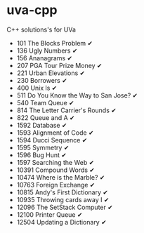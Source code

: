 # uva-cpp
C++ solutions's for UVa

- 101   The Blocks Problem ✔
- 136   Ugly Numbers ✔
- 156   Ananagrams ✔
- 207   PGA Tour Prize Money ✔
- 221   Urban Elevations ✔
- 230   Borrowers ✔
- 400   Unix ls ✔
- 511   Do You Know the Way to San Jose? ✔
- 540   Team Queue ✔
- 814   The Letter Carrier's Rounds ✔
- 822   Queue and A ✔
- 1592  Database ✔
- 1593  Alignment of Code ✔
- 1594  Ducci Sequence ✔
- 1595  Symmetry ✔
- 1596  Bug Hunt ✔
- 1597  Searching the Web ✔
- 10391 Compound Words ✔
- 10474 Where is the Marble? ✔
- 10763 Foreign Exchange ✔
- 10815 Andy's First Dictionary ✔
- 10935 Throwing cards away I ✔
- 12096 The SetStack Computer ✔
- 12100 Printer Queue ✔
- 12504 Updating a Dictionary ✔
